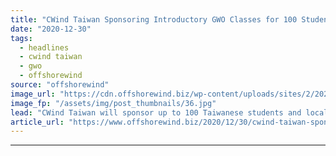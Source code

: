 ```yaml
---
title: "CWind Taiwan Sponsoring Introductory GWO Classes for 100 Students and Fishermen"
date: "2020-12-30"
tags: 
  - headlines
  - cwind taiwan
  - gwo
  - offshorewind
source: "offshorewind"
image_url: "https://cdn.offshorewind.biz/wp-content/uploads/sites/2/2020/12/30152003/CWind-Taiwan__.jpg"
image_fp: "/assets/img/post_thumbnails/36.jpg"
lead: "CWind Taiwan will sponsor up to 100 Taiwanese students and local fishermen who want"
article_url: "https://www.offshorewind.biz/2020/12/30/cwind-taiwan-sponsoring-introductory-gwo-classes-for-100-students-and-fishermen/"
---
```


---
